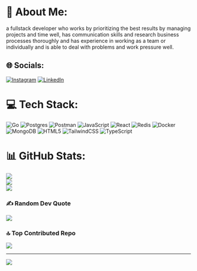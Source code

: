 # 💫 About Me:
a fullstack developer who works by prioritizing the best results by managing projects and time well, has communication skills and research business processes thoroughly and has experience in working as a team or individually and is able to deal with problems and work pressure well.


## 🌐 Socials:
[![Instagram](https://img.shields.io/badge/Instagram-%23E4405F.svg?logo=Instagram&logoColor=white)](https://instagram.com/@constantinofall) [![LinkedIn](https://img.shields.io/badge/LinkedIn-%230077B5.svg?logo=linkedin&logoColor=white)](https://linkedin.com/in/https://www.linkedin.com/in/muhammad-naufal-waiz-45311629b?utm_source=share&utm_campaign=share_via&utm_content=profile&utm_medium=android_app) 

# 💻 Tech Stack:
![Go](https://img.shields.io/badge/go-%2300ADD8.svg?style=plastic&logo=go&logoColor=white) ![Postgres](https://img.shields.io/badge/postgres-%23316192.svg?style=plastic&logo=postgresql&logoColor=white) ![Postman](https://img.shields.io/badge/Postman-FF6C37?style=plastic&logo=postman&logoColor=white) ![JavaScript](https://img.shields.io/badge/javascript-%23323330.svg?style=plastic&logo=javascript&logoColor=%23F7DF1E) ![React](https://img.shields.io/badge/react-%2320232a.svg?style=plastic&logo=react&logoColor=%2361DAFB) ![Redis](https://img.shields.io/badge/redis-%23DD0031.svg?style=plastic&logo=redis&logoColor=white) ![Docker](https://img.shields.io/badge/docker-%230db7ed.svg?style=plastic&logo=docker&logoColor=white) ![MongoDB](https://img.shields.io/badge/MongoDB-%234ea94b.svg?style=plastic&logo=mongodb&logoColor=white) ![HTML5](https://img.shields.io/badge/html5-%23E34F26.svg?style=plastic&logo=html5&logoColor=white) ![TailwindCSS](https://img.shields.io/badge/tailwindcss-%2338B2AC.svg?style=plastic&logo=tailwind-css&logoColor=white) ![TypeScript](https://img.shields.io/badge/typescript-%23007ACC.svg?style=plastic&logo=typescript&logoColor=white)
# 📊 GitHub Stats:
![](https://github-readme-stats.vercel.app/api?username=NaufalWaiz&theme=radical&hide_border=false&include_all_commits=true&count_private=true)<br/>
![](https://github-readme-streak-stats.herokuapp.com/?user=NaufalWaiz&theme=radical&hide_border=false)<br/>
![](https://github-readme-stats.vercel.app/api/top-langs/?username=NaufalWaiz&theme=radical&hide_border=false&include_all_commits=true&count_private=true&layout=compact)

### ✍️ Random Dev Quote
![](https://quotes-github-readme.vercel.app/api?type=horizontal&theme=radical)

### 🔝 Top Contributed Repo
![](https://github-contributor-stats.vercel.app/api?username=NaufalWaiz&limit=5&theme=radical&combine_all_yearly_contributions=true)

---
[![](https://visitcount.itsvg.in/api?id=NaufalWaiz&icon=6&color=2)](https://visitcount.itsvg.in)

<!-- Proudly created with GPRM ( https://gprm.itsvg.in ) -->

